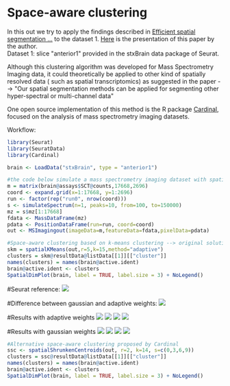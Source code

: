 # Space-aware clustering 
In this out we try to apply the findings described in [Efficient spatial segmentation ...](https://pdfs.semanticscholar.org/51f9/b2095466e70edf3add5993c0c1c7800e79a5.pdf?_ga=2.236486721.1509296317.1594040010-1511101378.1594040010) to the dataset 1. [Here](https://www.youtube.com/watch?v=_3U2Elt5CTI) is the presentation of this paper by the author.  
Dataset 1: slice "anterior1" provided in the stxBrain data package of Seurat.

Although this clustering algorithm was developed for Mass Spectrometry Imaging data, it could theoretically be applied to other kind of spatially resolved data ( such as spatial transcriptomics) as suggested in the paper --> "Our spatial segmentation methods can be applied for segmenting other hyper-spectral or multi-channel data"

One open source implementation of this method is the R package [Cardinal](https://www.bioconductor.org/packages/release/bioc/html/Cardinal.html), focused on the analysis of mass spectrometry imaging datasets.

Workflow:

````R
library(Seurat)
library(SeuratData)
library(Cardinal)

brain <- LoadData("stxBrain", type = "anterior1")

#the code below simulate a mass spectrometry imaging dataset with spatial transcriptomics data of brain dataset
m = matrix(brain@assays$SCT@counts,17668,2696)
coord <- expand.grid(x=1:17668, y=1:2696)
run <- factor(rep("run0", nrow(coord)))
s <- simulateSpectrum(n=1, peaks=10, from=100, to=150000)
mz = s$mz[1:17668]
fdata <- MassDataFrame(mz)
pdata <- PositionDataFrame(run=run, coord=coord)
out <- MSImagingout(imageData=m,featureData=fdata,pixelData=pdata)

#Space-aware clustering based on k-means clustering --> original solution of Alexandrov
skm = spatialKMeans(out,r=5,k=15,method="adaptive")
clusters = skm@resultData@listData[[1]][["cluster"]]
names(clusters) = names(brain@active.ident)
brain@active.ident <- clusters
SpatialDimPlot(brain, label = TRUE, label.size = 3) + NoLegend()
````

#Seurat reference:
![](https://user-images.githubusercontent.com/25981629/86606773-b9276880-bfa8-11ea-85e8-db9c498b85eb.png)

#Difference between gaussian and adaptive weights:
![](https://user-images.githubusercontent.com/25981629/86608264-926a3180-bfaa-11ea-87c0-f7f95996f2d4.png)

#Results with adaptive weights
![](https://user-images.githubusercontent.com/25981629/86606428-43230180-bfa8-11ea-9764-8b86b38489f3.png)
![](https://user-images.githubusercontent.com/25981629/86604816-271e6080-bfa6-11ea-9fb2-93f2167848c8.png)
![](https://user-images.githubusercontent.com/25981629/86603581-7368a100-bfa4-11ea-9dcf-3f8a1bc94773.png)
![](https://user-images.githubusercontent.com/25981629/86601418-92196880-bfa1-11ea-8370-7564a636ce1f.png)

#Results with gaussian weights
![](https://user-images.githubusercontent.com/25981629/86607746-f3453a00-bfa9-11ea-95ae-c1d5cb97c447.png)
![](https://user-images.githubusercontent.com/25981629/86608839-597e8c80-bfab-11ea-86de-56202dab1761.png)
![](https://user-images.githubusercontent.com/25981629/86614523-7028e180-bfb3-11ea-981d-df0a6964d92f.png)
![](https://user-images.githubusercontent.com/25981629/86616136-b3844f80-bfb5-11ea-8a64-dda9ef8cae93.png)

````R
#Alternative space-aware clustering proposed by Cardinal
ssc <- spatialShrunkenCentroids(out, r=2, k=14, s=c(0,3,6,9))
clusters = ssc@resultData@listData[[1]][["cluster"]]
names(clusters) = names(brain@active.ident)
brain@active.ident <- clusters
SpatialDimPlot(brain, label = TRUE, label.size = 3) + NoLegend()
````